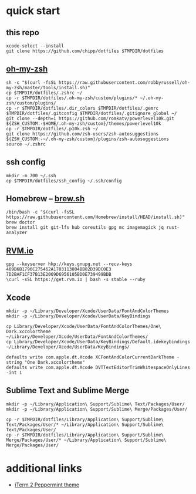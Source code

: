 # quick start

## this repo

```shell
xcode-select --install
git clone https://github.com/chipp/dotfiles $TMPDIR/dotfiles
```

## [oh-my-zsh](https://github.com/robbyrussell/oh-my-zsh)

```shell
sh -c "$(curl -fsSL https://raw.githubusercontent.com/robbyrussell/oh-my-zsh/master/tools/install.sh)"
cp $TMPDIR/dotfiles/.zshrc ~/
cp -r $TMPDIR/dotfiles/.oh-my-zsh/custom/plugins/* ~/.oh-my-zsh/custom/plugins/
cp -r $TMPDIR/dotfiles/.dir_colors $TMPDIR/dotfiles/.gemrc $TMPDIR/dotfiles/.gitconfig $TMPDIR/dotfiles/.gitignore_global ~/
git clone --depth=1 https://github.com/romkatv/powerlevel10k.git ${ZSH_CUSTOM:-$HOME/.oh-my-zsh/custom}/themes/powerlevel10k
cp -r $TMPDIR/dotfiles/.p10k.zsh ~/
git clone https://github.com/zsh-users/zsh-autosuggestions ${ZSH_CUSTOM:-~/.oh-my-zsh/custom}/plugins/zsh-autosuggestions
source ~/.zshrc
```

## ssh config

```shell
mkdir -m 700 ~/.ssh
cp $TMPDIR/dotfiles/ssh_config ~/.ssh/config
```

## Homebrew – [brew.sh](http://brew.sh)

```shell
/bin/bash -c "$(curl -fsSL https://raw.githubusercontent.com/Homebrew/install/HEAD/install.sh)"
brew doctor
brew install git git-lfs hub coreutils gpg mc imagemagick jq rust-analyzer
```

## [RVM.io](https://rvm.io)

```shell
gpg --keyserver hkp://keys.gnupg.net --recv-keys 409B6B1796C275462A1703113804BB82D39DC0E3 7D2BAF1CF37B13E2069D6956105BD0E739499BDB
\curl -sSL https://get.rvm.io | bash -s stable --ruby
```

## Xcode

```shell
mkdir -p ~/Library/Developer/Xcode/UserData/FontAndColorThemes
mkdir -p ~/Library/Developer/Xcode/UserData/KeyBindings

cp Library/Developer/Xcode/UserData/FontAndColorThemes/One\ Dark.xccolortheme ~/Library/Developer/Xcode/UserData/FontAndColorThemes/
cp Library/Developer/Xcode/UserData/KeyBindings/Default.idekeybindings ~/Library/Developer/Xcode/UserData/KeyBindings/

defaults write com.apple.dt.Xcode XCFontAndColorCurrentDarkTheme -string "One Dark.xccolortheme"
defaults write com.apple.dt.Xcode DVTTextEditorTrimWhitespaceOnlyLines -int 1
```

## Sublime Text and Sublime Merge

```shell
mkdir -p ~/Library/Application\ Support/Sublime\ Text/Packages/User/
mkdir -p ~/Library/Application\ Support/Sublime\ Merge/Packages/User/

cp -r $TMPDIR/dotfiles/Library/Application\ Support/Sublime\ Text/Packages/User/* ~/Library/Application\ Support/Sublime\ Text/Packages/User/
cp -r $TMPDIR/dotfiles/Library/Application\ Support/Sublime\ Merge/Packages/User/* ~/Library/Application\ Support/Sublime\ Merge/Packages/User/
```

# additional links

- [iTerm 2 Peppermint theme](https://github.com/dotzero/iTerm-2-Peppermint)
